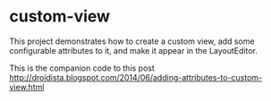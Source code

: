 custom-view
===========
This project demonstrates how to create a custom view, add some configurable attributes to it, and make it appear in the LayoutEditor.

This is the companion code to this post http://droidista.blogspot.com/2014/06/adding-attributes-to-custom-view.html
